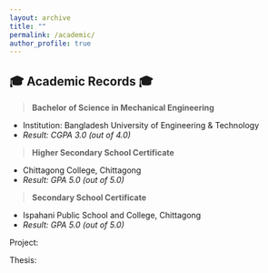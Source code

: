 ```yaml
---
layout: archive
title: ""
permalink: /academic/
author_profile: true
---
```

:mortar_board: **Academic Records** :mortar_board: 
---

>**Bachelor of Science in Mechanical Engineering** 
* Institution: Bangladesh University of Engineering & Technology 
* *Result: CGPA 3.0 (out of 4.0)* 

> **Higher Secondary School Certificate**
* Chittagong College, Chittagong
* *Result: GPA 5.0 (out of 5.0)*

>**Secondary School Certificate**
* Ispahani Public School and College, Chittagong
* *Result: GPA 5.0 (out of 5.0)*

Project:

Thesis: 